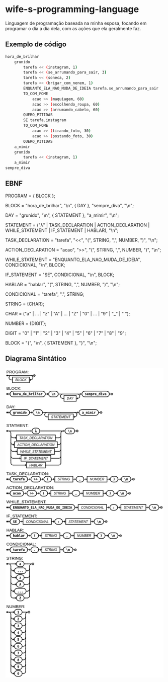 # wife-s-programming-language

Linguagem de programação baseada na minha esposa, focando em programar o dia a dia dela, com as ações que ela geralmente faz.

## Exemplo de código

```bash
hora_de_brilhar
    grunido
        tarefa << (instagram, 1) 
        tarefa << (se_arrumando_para_sair, 3)
        tarefa << (soneca, 2)
        tarefa << (brigar_com_nenem, 1)
        ENQUANTO_ELA_NAO_MUDA_DE_IDEIA tarefa.se_arrumando_para_sair
        TO_COM_FOME
            acao >> (maquiagem, 60)
            acao >> (escolhendo_roupa, 60)
            acao >> (arrumando_cabelo, 60)
        QUERO_PITIDAS
        SE tarefa.instagram
        TO_COM_FOME
            acao >> (tirando_foto, 30)
            acao >> (postando_foto, 30)
        QUERO_PITIDAS
    a_mimir
    grunido
        tarefa << (instagram, 1)
    a_mimir
sempre_diva
```

## EBNF

PROGRAM = { BLOCK };

BLOCK = "hora_de_brilhar", "\n", { DAY }, "sempre_diva", "\n";

DAY = "grunido", "\n", { STATEMENT }, "a_mimir", "\n";

STATEMENT = ("λ" | TASK_DECLARATION | ACTION_DECLARATION | WHILE_STATEMENT | IF_STATEMENT | HABLAR), "\n";

TASK_DECLARATION = "tarefa", "<<", "(", STRING, ",", NUMBER, ")", "\n";

ACTION_DECLARATION = "acao", ">>", "(", STRING, ",", NUMBER, ")", "\n";

WHILE_STATEMENT = "ENQUANTO_ELA_NAO_MUDA_DE_IDEIA", CONDICIONAL, "\n", BLOCK;

IF_STATEMENT = "SE", CONDICIONAL, "\n", BLOCK;

HABLAR = "hablar", "(", STRING, ",", NUMBER, ")", "\n";

CONDICIONAL = "tarefa", ".", STRING;

STRING = {CHAR};

CHAR = ("a" | ... | "z" | "A" | ... | "Z" | "0" | ... | "9" | "_" | " ");

NUMBER = {DIGIT};

DIGIT = "0" | "1" | "2" | "3" | "4" | "5" | "6" | "7" | "8" | "9";

BLOCK = "{", "\n", { STATEMENT }, "}", "\n";

## Diagrama Sintático

![Diagrama Sintático](diagrama.png)
